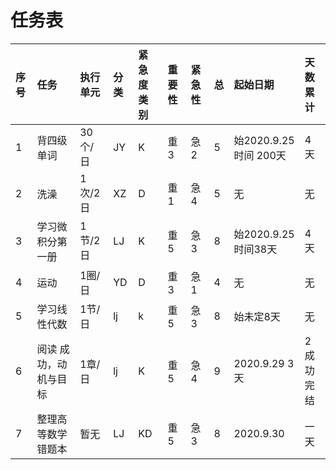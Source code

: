 # 任务表
| 序号 | 任务             | 执行单元 | 分类 | 紧急度类别 | 重要性 | 紧急性 | 总   | 起始日期               | 天数累计 |
| :--- | :--------------- | :------- | :--- | :--------- | :----- | :----- | :--- | :--------------------- | :------- |
| 1    | 背四级单词       | 30个/日  | JY   | K          | 重3    | 急2    | 5    | 始2020.9.25 时间 200天 | 4 天     |
| 2    | 洗澡             | 1次/2日  | XZ   | D          | 重1    | 急4    | 5    | 无                     | 无       |
| 3    | 学习微积分第一册 | 1节/2日  | LJ   | K          | 重5    | 急3    | 8    | 始2020.9.25 时间38天   | 4天      |
| 4    | 运动             | 1圈/日   | YD   | D          | 重3    | 急1    | 4    | 无                     | 无       |
| 5    | 学习线性代数     | 1节/日   | lj   | k          | 重5    | 急3    | 8    | 始未定8天              | 无       |
| 6     |阅读 成功，动机与目标                  |1章/日          |    lj  |K            |      重5  |     急4   |9|2020.9.29 3天|2成功完结|
|7|整理高等数学错题本|暂无|LJ|KD|重5|急3|8|2020.9.30|一天|
